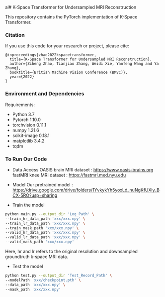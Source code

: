 al# K-Space Transformer for Undersampled MRI Reconstruction

This repository contains the PyTorch implementation of K-Space Transformer.

### Citation
If you use this code for your research or project, please cite:

	@inproceedings{zhao2022kspacetransformer,
	  title={K-Space Transformer for Undersampled MRI Reconstruction},
	  author={Ziheng Zhao, Tianjiao Zhang, Weidi Xie, Yanfeng Wang and Ya Zhang},
	  booktitle={British Machine Vision Conference (BMVC)},
	  year={2022}
	}

### Environment and Dependencies
Requirements:
* Python 3.7
* Pytorch 1.10.0
* torchvision 0.11.1
* numpy 1.21.6
* scikit-image 0.18.1
* matplotlib 3.4.2
* tqdm

### To Run Our Code
- Data Access
OASIS brain MRI dataset : https://www.oasis-brains.org
fastMRI knee MRI dataset : https://fastmri.med.nyu.edu

- Model
Our pretrained model : https://drive.google.com/drive/folders/1YvkykYh5yoxLd_nuNgKfUXly_BCX-5RO?usp=sharing

- Train the model
```bash
python main.py --output_dir 'Log_Path' \
--train_hr_data_path 'xxx/xxx.npy' \
--train_lr_data_path 'xxx/xxx.npy' \
--train_mask_path 'xxx/xxx.npy' \
--valid_hr_data_path 'xxx/xxx.npy' \
--valid_lr_data_path 'xxx/xxx.npy' \
--valid_mask_path 'xxx/xxx.npy'
```
Here, hr and lr refers to the original resolution and downsampled groundtruth k-space MRI data.

- Test the model
```bash
python test.py --output_dir 'Test_Record_Path' \
--modelPath 'xxx/checkpoint.pth' \
--data_path 'xxx/xxx.npy' \
--mask_path 'xxx/xxx.npy'
```